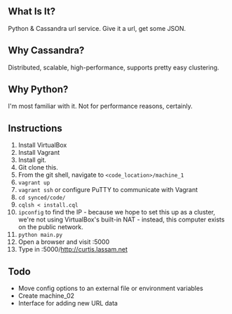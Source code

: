 
What Is It?
-----------
Python & Cassandra url service. Give it a url, get some JSON. 

Why Cassandra? 
--------------
Distributed, scalable, high-performance, supports pretty easy clustering.

Why Python?
-----------
I'm most familiar with it. Not for performance reasons, certainly. 

Instructions
------------

1. Install VirtualBox
2. Install Vagrant
3. Install git. 
4. Git clone this. 
5. From the git shell, navigate to `<code_location>/machine_1` 
6. `vagrant up`
7. `vagrant ssh` or configure PuTTY to communicate with Vagrant
8. `cd synced/code/`
9. `cqlsh < install.cql`
10. `ipconfig` to find the IP - because we hope to set this up as a 
    cluster, we're not using VirtualBox's built-in NAT - instead, this
    computer exists on the public network. 
11. `python main.py`
12. Open a browser and visit <ip>:5000
13. Type in <ip>:5000/http://curtis.lassam.net 

Todo
----

* Move config options to an external file or environment variables
* Create machine_02
* Interface for adding new URL data 
